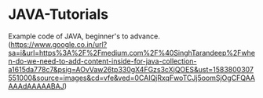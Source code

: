 # JAVA-Tutorials
Example code of JAVA, beginner's to advance.
(https://www.google.co.in/url?sa=i&url=https%3A%2F%2Fmedium.com%2F%40SinghTarandeep%2Fwhen-do-we-need-to-add-content-inside-for-java-collection-a1615da778c7&psig=AOvVaw26tp330gX4FGzs3cXjQOES&ust=1583800307551000&source=images&cd=vfe&ved=0CAIQjRxqFwoTCJj5oomSjOgCFQAAAAAdAAAAABAJ)
